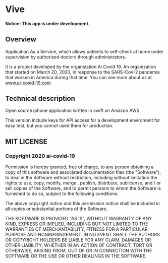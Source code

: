 # Vive
#### Notice: This app is under development.

## Overview 

Application As a Service, which allows patients to self-check at home under supervision by authorized doctors through administrators.

It is a project developed by the organization Ai Covid 19. An organization that started on March 20, 2020, in response to the SARS-CoV-2 pandemia that worsen in America during that time. You can see more about us at www.ai-covid-19.com

## Technical description

Open source iphone application written in swift on Amazon AWS. 

This version include keys for API access for a development enviroment for easy test, but you cannot used them for production. 


## MIT LICENSE
### Copyright 2020 ai-covid-19

Permission is hereby granted, free of charge, to any person obtaining a copy of this software and associated documentation files (the "Software"), to deal in the Software without restriction, including without limitation the rights to use, copy, modify, merge , publish, distribute, sublicense, and / or sell copies of the Software, and to permit persons to whom the Software is furnished to do so, subject to the following conditions:

The above copyright notice and this permission notice shall be included in all copies or substantial portions of the Software.

THE SOFTWARE IS PROVIDED "AS IS", WITHOUT WARRANTY OF ANY KIND, EXPRESS OR IMPLIED, INCLUDING BUT NOT LIMITED TO THE WARRANTIES OF MERCHANTABILITY, FITNESS FOR A PARTICULAR PURPOSE AND NONINFRINGEMENT. IN NO EVENT SHALL THE AUTHORS OR COPYRIGHT HOLDERS BE LIABLE FOR ANY CLAIM, DAMAGES OR OTHER LIABILITY, WHETHER IN AN ACTION OF CONTRACT, TORT OR OTHERWISE, ARISING FROM, OUT OF OR IN CONNECTION WITH THE SOFTWARE OR THE USE OR OTHER DEALINGS IN THE SOFTWARE.
